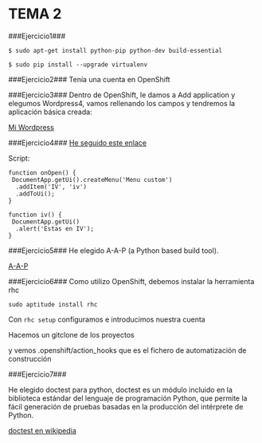 TEMA 2
=========

###Ejercicio1###

`$ sudo apt-get install python-pip python-dev build-essential`
 
`$ sudo pip install --upgrade virtualenv`

###Ejercicio2###
Tenía una cuenta en OpenShift

###Ejercicio3###
Dentro de OpenShift, le damos a Add application y elegumos Wordpress4, vamos rellenando los campos y tendremos la aplicación básica creada:

[Mi Wordpress](http://php-yonatan24891.rhcloud.com/)

###Ejercicio4###
[He seguido este enlace](https://developers.google.com/apps-script/guides/menus#custom_menus_in_google_docs_sheets_or_forms)

Script:
```
function onOpen() {
 DocumentApp.getUi().createMenu('Menu custom')
  .addItem('IV', 'iv')
  .addToUi();
}

function iv() {
 DocumentApp.getUi()
  .alert('Estas en IV');
}
```
###Ejercicio5###
He elegido A-A-P (a Python based build tool).

[A-A-P](http://www.a-a-p.org/)

###Ejercicio6###
Como utilizo OpenShift, debemos instalar la herramienta rhc

`sudo aptitude install rhc`

Con `rhc setup` configuramos e introducimos nuestra cuenta

Hacemos un gitclone de los proyectos 

y vemos .openshift/action_hooks que es el fichero de automatización de construcción

###Ejercicio7###

He elegido doctest para python, doctest es un módulo incluido en la biblioteca estándar del lenguaje de programación Python, que permite la fácil generación de pruebas basadas en la producción del intérprete de Python.

[doctest en wikipedia](http://en.wikipedia.org/wiki/Doctest)

